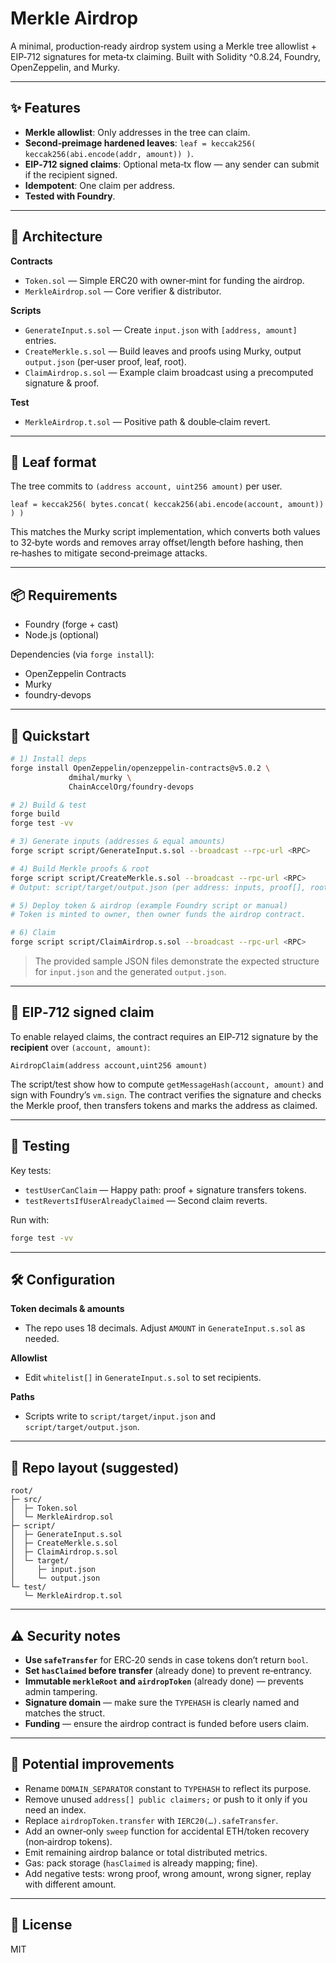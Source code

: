 # Merkle Airdrop

A minimal, production‑ready airdrop system using a Merkle tree allowlist + EIP‑712 signatures for meta‑tx claiming. Built with Solidity ^0.8.24, Foundry, OpenZeppelin, and Murky.

---

## ✨ Features

* **Merkle allowlist**: Only addresses in the tree can claim.
* **Second‑preimage hardened leaves**: `leaf = keccak256( keccak256(abi.encode(addr, amount)) )`.
* **EIP‑712 signed claims**: Optional meta‑tx flow — any sender can submit if the recipient signed.
* **Idempotent**: One claim per address.
* **Tested with Foundry**.

---

## 🧱 Architecture

**Contracts**

* `Token.sol` — Simple ERC20 with owner‑mint for funding the airdrop.
* `MerkleAirdrop.sol` — Core verifier & distributor.

**Scripts**

* `GenerateInput.s.sol` — Create `input.json` with `[address, amount]` entries.
* `CreateMerkle.s.sol` — Build leaves and proofs using Murky, output `output.json` (per‑user proof, leaf, root).
* `ClaimAirdrop.s.sol` — Example claim broadcast using a precomputed signature & proof.

**Test**

* `MerkleAirdrop.t.sol` — Positive path & double‑claim revert.

---

## 🧾 Leaf format

The tree commits to `(address account, uint256 amount)` per user.

```
leaf = keccak256( bytes.concat( keccak256(abi.encode(account, amount)) ) )
```

This matches the Murky script implementation, which converts both values to 32‑byte words and removes array offset/length before hashing, then re‑hashes to mitigate second‑preimage attacks.

---

## 📦 Requirements

* Foundry (forge + cast)
* Node.js (optional)

Dependencies (via `forge install`):

* OpenZeppelin Contracts
* Murky
* foundry‑devops

---

## 🚀 Quickstart

```bash
# 1) Install deps
forge install OpenZeppelin/openzeppelin-contracts@v5.0.2 \
             dmihal/murky \
             ChainAccelOrg/foundry-devops

# 2) Build & test
forge build
forge test -vv

# 3) Generate inputs (addresses & equal amounts)
forge script script/GenerateInput.s.sol --broadcast --rpc-url <RPC>

# 4) Build Merkle proofs & root
forge script script/CreateMerkle.s.sol --broadcast --rpc-url <RPC>
# Output: script/target/output.json (per address: inputs, proof[], root, leaf)

# 5) Deploy token & airdrop (example Foundry script or manual)
# Token is minted to owner, then owner funds the airdrop contract.

# 6) Claim
forge script script/ClaimAirdrop.s.sol --broadcast --rpc-url <RPC>
```

> The provided sample JSON files demonstrate the expected structure for `input.json` and the generated `output.json`.

---

## 🔐 EIP‑712 signed claim

To enable relayed claims, the contract requires an EIP‑712 signature by the **recipient** over `(account, amount)`:

```
AirdropClaim(address account,uint256 amount)
```

The script/test show how to compute `getMessageHash(account, amount)` and sign with Foundry’s `vm.sign`. The contract verifies the signature and checks the Merkle proof, then transfers tokens and marks the address as claimed.

---

## 🧪 Testing

Key tests:

* `testUserCanClaim` — Happy path: proof + signature transfers tokens.
* `testRevertsIfUserAlreadyClaimed` — Second claim reverts.

Run with:

```bash
forge test -vv
```

---

## 🛠️ Configuration

**Token decimals & amounts**

* The repo uses 18 decimals. Adjust `AMOUNT` in `GenerateInput.s.sol` as needed.

**Allowlist**

* Edit `whitelist[]` in `GenerateInput.s.sol` to set recipients.

**Paths**

* Scripts write to `script/target/input.json` and `script/target/output.json`.

---

## 📁 Repo layout (suggested)

```
root/
├─ src/
│  ├─ Token.sol
│  └─ MerkleAirdrop.sol
├─ script/
│  ├─ GenerateInput.s.sol
│  ├─ CreateMerkle.s.sol
│  ├─ ClaimAirdrop.s.sol
│  └─ target/
│     ├─ input.json
│     └─ output.json
└─ test/
   └─ MerkleAirdrop.t.sol
```

---

## ⚠️ Security notes

* **Use `safeTransfer`** for ERC‑20 sends in case tokens don’t return `bool`.
* **Set `hasClaimed` before transfer** (already done) to prevent re‑entrancy.
* **Immutable `merkleRoot` and `airdropToken`** (already done) — prevents admin tampering.
* **Signature domain** — make sure the `TYPEHASH` is clearly named and matches the struct.
* **Funding** — ensure the airdrop contract is funded before users claim.

---

## 🔧 Potential improvements

* Rename `DOMAIN_SEPARATOR` constant to `TYPEHASH` to reflect its purpose.
* Remove unused `address[] public claimers;` or push to it only if you need an index.
* Replace `airdropToken.transfer` with `IERC20(…).safeTransfer`.
* Add an owner‑only `sweep` function for accidental ETH/token recovery (non‑airdrop tokens).
* Emit remaining airdrop balance or total distributed metrics.
* Gas: pack storage (`hasClaimed` is already mapping<bool>; fine).
* Add negative tests: wrong proof, wrong amount, wrong signer, replay with different amount.

---

## 📄 License

MIT

